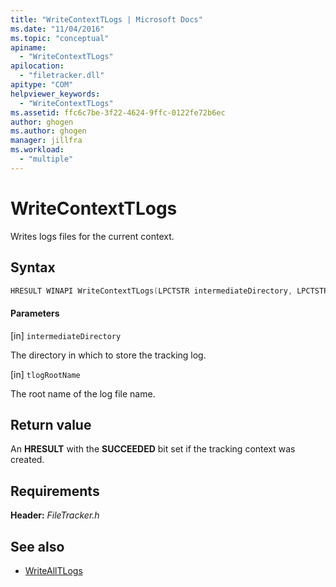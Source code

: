 ```yaml
---
title: "WriteContextTLogs | Microsoft Docs"
ms.date: "11/04/2016"
ms.topic: "conceptual"
apiname:
  - "WriteContextTLogs"
apilocation:
  - "filetracker.dll"
apitype: "COM"
helpviewer_keywords:
  - "WriteContextTLogs"
ms.assetid: ffc6c7be-3f22-4624-9ffc-0122fe72b6ec
author: ghogen
ms.author: ghogen
manager: jillfra
ms.workload:
  - "multiple"
---
```

# WriteContextTLogs

Writes logs files for the current context.

## Syntax

```cpp
HRESULT WINAPI WriteContextTLogs(LPCTSTR intermediateDirectory, LPCTSTR tlogRootName);
```

#### Parameters

[in] `intermediateDirectory`

 The directory in which to store the tracking log.

[in] `tlogRootName`

 The root name of the log file name.

## Return value

 An **HRESULT** with the **SUCCEEDED** bit set if the tracking context was created.

## Requirements

 **Header:** *FileTracker.h*

## See also

- [WriteAllTLogs](../msbuild/writealltlogs.md)